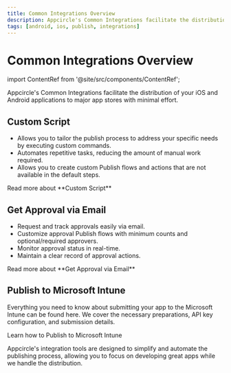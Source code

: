 ```yaml
---
title: Common Integrations Overview
description: Appcircle's Common Integrations facilitate the distribution of your iOS and Android applications to major app stores with minimal effort.
tags: [android, ios, publish, integrations]
---
```


# Common Integrations Overview

import ContentRef from '@site/src/components/ContentRef';

Appcircle's Common Integrations facilitate the distribution of your iOS and Android applications to major app stores with minimal effort.

## Custom Script

- Allows you to tailor the publish process to address your specific needs by executing custom commands.
- Automates repetitive tasks, reducing the amount of manual work required.
- Allows you to create custom Publish flows and actions that are not available in the default steps.

<ContentRef url="/publish-integrations/common-publish-integrations/get-approval-via-email">
Read more about **Custom Script**
</ContentRef>

## Get Approval via Email

- Request and track approvals easily via email.
- Customize approval Publish flows with minimum counts and optional/required approvers.
- Monitor approval status in real-time.
- Maintain a clear record of approval actions.

<ContentRef url="/publish-integrations/common-publish-integrations/get-approval-via-email">
Read more about **Get Approval via Email**
</ContentRef>

## Publish to Microsoft Intune

Everything you need to know about submitting your app to the Microsoft Intune can be found here. We cover the necessary preparations, API key configuration, and submission details.

<ContentRef url="/publish-integrations/common-publish-integrations/send-to-microsoft-intune">
Learn how to Publish to Microsoft Intune
</ContentRef>

Appcircle's integration tools are designed to simplify and automate the publishing process, allowing you to focus on developing great apps while we handle the distribution.
